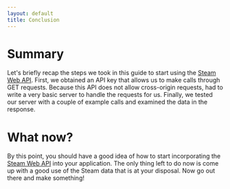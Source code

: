 ```yaml
---
layout: default
title: Conclusion
---
```


# Summary
Let's briefly recap the steps we took in this guide to start using the [Steam Web API](http://steamcommunity.com/dev). First, we obtained an API key that allows us to make calls through GET requests. Because this API does not allow cross-origin requests, had to write a very basic server to handle the requests for us. Finally, we tested our server with a couple of example calls and examined the data in the response.

# What now?
By this point, you should have a good idea of how to start incorporating the [Steam Web API](http://steamcommunity.com/dev) into your application. The only thing left to do now is come up with a good use of the Steam data that is at your disposal. Now go out there and make something!